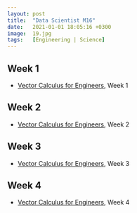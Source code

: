 ```yaml
---
layout: post
title:  "Data Scientist M16"
date:   2021-01-01 18:05:16 +0300
image:  19.jpg
tags:   [Engineering | Science]
---
```

## Week 1
- [Vector Calculus for Engineers](https://www.coursera.org/learn/vector-calculus-engineers?ranMID=40328&ranEAID=ZbA30aiKocg&ranSiteID=ZbA30aiKocg-V_egUGy9ERUiTLT5eQhgyw&siteID=ZbA30aiKocg-V_egUGy9ERUiTLT5eQhgyw&utm_content=10&utm_medium=partners&utm_source=linkshare&utm_campaign=ZbA30aiKocg), Week 1

## Week 2
- [Vector Calculus for Engineers](https://www.coursera.org/learn/vector-calculus-engineers?ranMID=40328&ranEAID=ZbA30aiKocg&ranSiteID=ZbA30aiKocg-V_egUGy9ERUiTLT5eQhgyw&siteID=ZbA30aiKocg-V_egUGy9ERUiTLT5eQhgyw&utm_content=10&utm_medium=partners&utm_source=linkshare&utm_campaign=ZbA30aiKocg), Week 2

## Week 3
- [Vector Calculus for Engineers](https://www.coursera.org/learn/vector-calculus-engineers?ranMID=40328&ranEAID=ZbA30aiKocg&ranSiteID=ZbA30aiKocg-V_egUGy9ERUiTLT5eQhgyw&siteID=ZbA30aiKocg-V_egUGy9ERUiTLT5eQhgyw&utm_content=10&utm_medium=partners&utm_source=linkshare&utm_campaign=ZbA30aiKocg), Week 3

## Week 4
- [Vector Calculus for Engineers](https://www.coursera.org/learn/vector-calculus-engineers?ranMID=40328&ranEAID=ZbA30aiKocg&ranSiteID=ZbA30aiKocg-V_egUGy9ERUiTLT5eQhgyw&siteID=ZbA30aiKocg-V_egUGy9ERUiTLT5eQhgyw&utm_content=10&utm_medium=partners&utm_source=linkshare&utm_campaign=ZbA30aiKocg), Week 4


[jekyll-docs]: https://jekyllrb.com/docs/home
[jekyll-gh]:   https://github.com/jekyll/jekyll
[jekyll-talk]: https://talk.jekyllrb.com/
